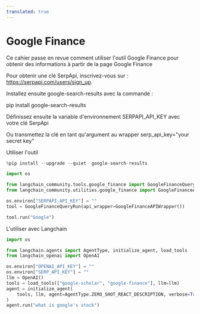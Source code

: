 ```yaml
---
translated: true
---
```


# Google Finance

Ce cahier passe en revue comment utiliser l'outil Google Finance pour obtenir des informations à partir de la page Google Finance

Pour obtenir une clé SerpApi, inscrivez-vous sur : https://serpapi.com/users/sign_up.

Installez ensuite google-search-results avec la commande :

pip install google-search-results

Définissez ensuite la variable d'environnement SERPAPI_API_KEY avec votre clé SerpApi

Ou transmettez la clé en tant qu'argument au wrapper serp_api_key="your secret key"

Utiliser l'outil

```python
%pip install --upgrade --quiet  google-search-results
```

```python
import os

from langchain_community.tools.google_finance import GoogleFinanceQueryRun
from langchain_community.utilities.google_finance import GoogleFinanceAPIWrapper

os.environ["SERPAPI_API_KEY"] = ""
tool = GoogleFinanceQueryRun(api_wrapper=GoogleFinanceAPIWrapper())
```

```python
tool.run("Google")
```

L'utiliser avec Langchain

```python
import os

from langchain.agents import AgentType, initialize_agent, load_tools
from langchain_openai import OpenAI

os.environ["OPENAI_API_KEY"] = ""
os.environ["SERP_API_KEY"] = ""
llm = OpenAI()
tools = load_tools(["google-scholar", "google-finance"], llm=llm)
agent = initialize_agent(
    tools, llm, agent=AgentType.ZERO_SHOT_REACT_DESCRIPTION, verbose=True
)
agent.run("what is google's stock")
```
